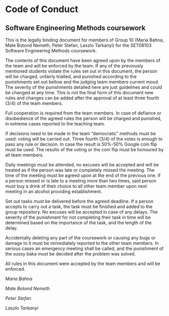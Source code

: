 # Code of Conduct
## Software Engineering Methods coursework

This is the legally binding document for members of Group 10 (Maria Bahna, Mate Botond Nemeth, Peter Stefan, Laszlo Tarkanyi) for the SET08103 Software Engineering Methods coursework.

The contents of this document have been agreed upon by the members of the team and will be enforced by the team. If any of the previously mentioned students violate the rules set out in this document, the person will be charged, unfairly trialled, and punished according to the punishments set out bellow and the judging team members current mood. The severity of the punishments detailed here are just guidelines and could be changed at any time. This is not the final form of this document new rules and changes can be added after the approval of at least three fourth (3/4) of the team members.

Full cooperation is required from the team members. In case of defiance or disobedience of the agreed rules the person will be charged and punished, in extreme cases reported to the teaching team.

If decisions need to be made in the team “democratic” methods must be used: voting will be carried out. Three fourth (3/4) of the votes is enough to pass any rule or decision. In case the result is 50%-50% Google coin flip must be used. The results of the voting or the coin flip must be honoured by all team members.

Daily meetings must be attended, no excuses will be accepted and will be treated as if the person was late or completely missed the meeting. The time of the meeting must be agreed upon at the end of the previous one. If a person missed or is late to a meeting more than two times, said person must buy a drink of their choice to all other team member upon next meeting in an alcohol providing establishment.

Set out tasks must be delivered before the agreed deadline. If a person accepts to carry out a task, the task must be finished and added to the group repository. No excuses will be accepted in case of any delays. The severity of the punishment for not completing their task in time will be determined based on the importance of the task, and the length of the delay.

Accidentally deleting any part of the coursework or causing any bugs or damage to it must be immediately reported to the other team members. In serious cases an emergency meeting shall be called, and the punishment of the sussy baka must be decided after the problem was solved.

All rules in this document were accepted by the team members and will be enforced.

*Maria Bahna*

*Mate Botond Nemeth*

*Peter Stefan*

*Laszlo Tarkanyi*
